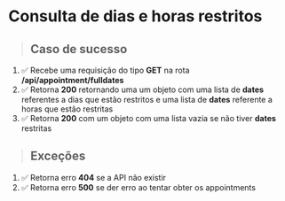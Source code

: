 # Consulta de dias e horas restritos

> ## Caso de sucesso

1. ✅ Recebe uma requisição do tipo **GET** na rota **/api/appointment/fulldates**
2. ✅ Retorna **200** retornando uma um objeto com uma lista de **dates** referentes a dias que estão restritos e uma lista de **dates** referente a horas que estão restritas
3. ✅ Retorna **200** com um objeto com uma lista vazia se não tiver **dates** restritas

> ## Exceções

1. ✅ Retorna erro **404** se a API não existir
2. ✅ Retorna erro **500** se der erro ao tentar obter os appointments